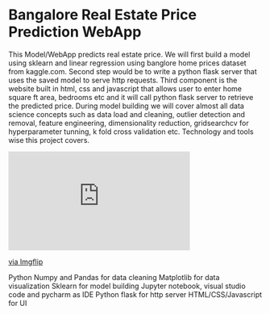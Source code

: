 # Bangalore Real Estate Price Prediction WebApp
This Model/WebApp predicts real estate price. We will first build a model using sklearn and linear regression using banglore home prices dataset from kaggle.com. Second step would be to write a python flask server that uses the saved model to serve http requests. Third component is the website built in html, css and javascript that allows user to enter home square ft area, bedrooms etc and it will call python flask server to retrieve the predicted price. During model building we will cover almost all data science concepts such as data load and cleaning, outlier detection and removal, feature engineering, dimensionality reduction, gridsearchcv for hyperparameter tunning, k fold cross validation etc. Technology and tools wise this project covers.

<div style="width:360px;max-width:100%;"><div style="height:0;padding-bottom:54.44%;position:relative;"><iframe width="360" height="196" style="position:absolute;top:0;left:0;width:100%;height:100%;" frameBorder="0" src="https://imgflip.com/embed/453aum"></iframe></div><p><a href="https://imgflip.com/gif/453aum">via Imgflip</a></p></div>

Python
Numpy and Pandas for data cleaning
Matplotlib for data visualization
Sklearn for model building
Jupyter notebook, visual studio code and pycharm as IDE
Python flask for http server
HTML/CSS/Javascript for UI
